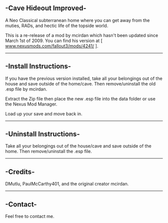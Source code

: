 -Cave Hideout Improved-
-----------------------
A Neo Classical subterranean home where you can get away from the muties, RADs, and hectic life of the topside world.

This is a re-release of a mod by mcirdan which hasn't been updated since March 1st of 2009. 
You can find his version at [ www.nexusmods.com/fallout3/mods/4241/ ].

----------------------
-Install Instructions-
---------------------- 
If you have the previous version installed, take all your belongings out of the house and save outside of the home/cave. 
Then remove/uninstall the old .esp file by mcirdan.

Extract the Zip file then place the new .esp file into the data folder or use the Nexus Mod Manager.

Load up your save and move back in.

------------------------
-Uninstall Instructions-
------------------------
Take all your belongings out of the house/cave and save outside of the home. Then remove/uninstall the .esp file.

---------
-Credits-
---------
DMutlu, PaulMcCarthy401, and the original creator mcirdan.

---------
-Contact-
---------
Feel free to contact me.
